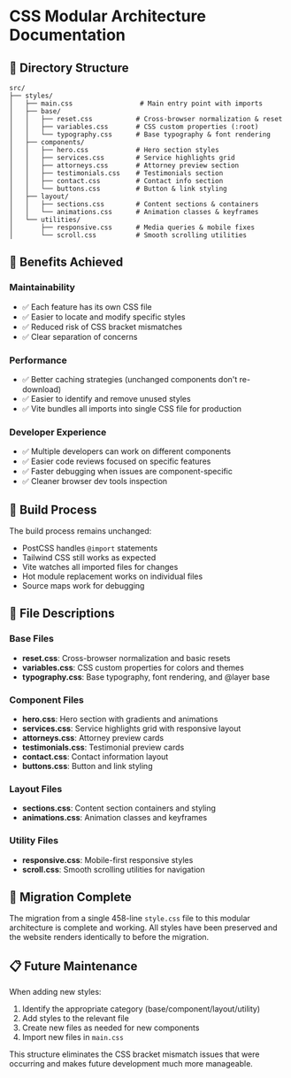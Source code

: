 # CSS Modular Architecture Documentation

## 📁 Directory Structure

```
src/
├── styles/
│   ├── main.css                 # Main entry point with imports
│   ├── base/
│   │   ├── reset.css           # Cross-browser normalization & reset
│   │   ├── variables.css       # CSS custom properties (:root)
│   │   └── typography.css      # Base typography & font rendering
│   ├── components/
│   │   ├── hero.css            # Hero section styles
│   │   ├── services.css        # Service highlights grid
│   │   ├── attorneys.css       # Attorney preview section
│   │   ├── testimonials.css    # Testimonials section
│   │   ├── contact.css         # Contact info section
│   │   └── buttons.css         # Button & link styling
│   ├── layout/
│   │   ├── sections.css        # Content sections & containers
│   │   └── animations.css      # Animation classes & keyframes
│   └── utilities/
│       ├── responsive.css      # Media queries & mobile fixes
│       └── scroll.css          # Smooth scrolling utilities
```

## 🎯 Benefits Achieved

### Maintainability

- ✅ Each feature has its own CSS file
- ✅ Easier to locate and modify specific styles
- ✅ Reduced risk of CSS bracket mismatches
- ✅ Clear separation of concerns

### Performance

- ✅ Better caching strategies (unchanged components don't re-download)
- ✅ Easier to identify and remove unused styles
- ✅ Vite bundles all imports into single CSS file for production

### Developer Experience

- ✅ Multiple developers can work on different components
- ✅ Easier code reviews focused on specific features
- ✅ Faster debugging when issues are component-specific
- ✅ Cleaner browser dev tools inspection

## 🔧 Build Process

The build process remains unchanged:

- PostCSS handles `@import` statements
- Tailwind CSS still works as expected
- Vite watches all imported files for changes
- Hot module replacement works on individual files
- Source maps work for debugging

## 📝 File Descriptions

### Base Files

- **reset.css**: Cross-browser normalization and basic resets
- **variables.css**: CSS custom properties for colors and themes
- **typography.css**: Base typography, font rendering, and @layer base

### Component Files

- **hero.css**: Hero section with gradients and animations
- **services.css**: Service highlights grid with responsive layout
- **attorneys.css**: Attorney preview cards
- **testimonials.css**: Testimonial preview cards
- **contact.css**: Contact information layout
- **buttons.css**: Button and link styling

### Layout Files

- **sections.css**: Content section containers and styling
- **animations.css**: Animation classes and keyframes

### Utility Files

- **responsive.css**: Mobile-first responsive styles
- **scroll.css**: Smooth scrolling utilities for navigation

## 🚀 Migration Complete

The migration from a single 458-line `style.css` file to this modular architecture is complete and working. All styles have been preserved and the website renders identically to before the migration.

## 📋 Future Maintenance

When adding new styles:

1. Identify the appropriate category (base/component/layout/utility)
2. Add styles to the relevant file
3. Create new files as needed for new components
4. Import new files in `main.css`

This structure eliminates the CSS bracket mismatch issues that were occurring and makes future development much more manageable.
